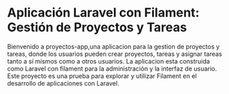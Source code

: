 # Aplicación Laravel con Filament: Gestión de Proyectos y Tareas

Bienvenido a proyectos-app,una aplicacion para la gestion de proyectos y tareas, donde los usuarios pueden crear proyectos, tareas y asignar tareas tanto a sí mismos como a otros usuarios. La aplicacion esta construida como Laravel con filament para la administración y la interfaz de usuario. Este proyecto es una prueba para explorar y utilizar Filament en el desarrollo de aplicaciones con Laravel.
